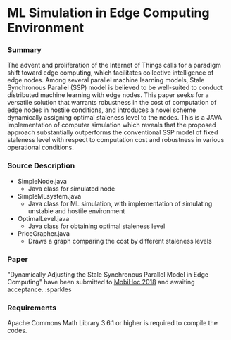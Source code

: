 # ML Simulation in Edge Computing Environment

### Summary
The advent and proliferation of the Internet of Things calls for a paradigm shift toward edge computing, which facilitates collective intelligence of edge nodes. Among several parallel machine learning models, Stale Synchronous Parallel (SSP) model is believed to be well-suited to conduct distributed machine learning with edge nodes. This paper seeks for a versatile solution that warrants robustness in the cost of computation of edge nodes in hostile conditions, and introduces a novel scheme dynamically assigning optimal staleness level to the nodes. This is a JAVA implementation of computer simulation which reveals that the proposed approach substantially outperforms the conventional SSP model of fixed staleness level with respect to computation cost and robustness in various operational conditions. 

### Source Description
- SimpleNode.java
  - Java class for simulated node
- SimpleMLsystem.java
  - Java class for ML simulation, with implementation of simulating unstable and hostile environment
- OptimalLevel.java
  - Java class for obtaining optimal staleness level
- PriceGrapher.java
  - Draws a graph comparing the cost by different staleness levels

### Paper
"Dynamically Adjusting the Stale Synchronous Parallel Model in Edge Computing" have been submitted to [MobiHoc 2018](www.sigmobile.org) and awaiting acceptance. :sparkles

### Requirements
Apache Commons Math Library 3.6.1 or higher is required to compile the codes.

